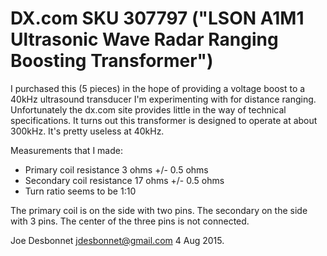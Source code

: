 # DX.com SKU 307797 ("LSON A1M1 Ultrasonic Wave Radar Ranging Boosting Transformer")

I purchased this (5 pieces) in the hope of providing a voltage boost to a 40kHz ultrasound transducer I'm experimenting with for distance ranging.  
Unfortunately the dx.com site provides little in the way of technical specifications. It turns out this transformer is designed to operate at
about 300kHz. It's pretty useless at 40kHz. 

Measurements that I made:

* Primary coil resistance 3 ohms +/- 0.5 ohms
* Secondary coil resistance 17 ohms +/- 0.5 ohms
* Turn ratio seems to be 1:10

The primary coil is on the side with two pins. The secondary on the side with 3 pins. The center of the three pins is not connected.


Joe Desbonnet
jdesbonnet@gmail.com
4 Aug 2015.
